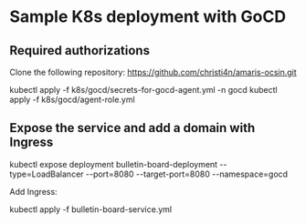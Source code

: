 # Sample K8s deployment with GoCD

## Required authorizations

Clone the following repository: https://github.com/christi4n/amaris-ocsin.git

   kubectl apply -f k8s/gocd/secrets-for-gocd-agent.yml -n gocd
   kubectl apply -f k8s/gocd/agent-role.yml

## Expose the service and add a domain with Ingress

   kubectl expose deployment  bulletin-board-deployment --type=LoadBalancer --port=8080 --target-port=8080 --namespace=gocd

Add Ingress:

   kubectl apply -f bulletin-board-service.yml
